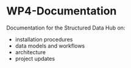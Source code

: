# WP4-Documentation

Documentation for the Structured Data Hub on:
- installation procedures
- data models and workflows
- architecture
- project updates
